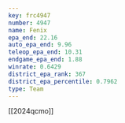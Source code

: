 ```yaml
---
key: frc4947
number: 4947
name: Fenix
epa_end: 22.16
auto_epa_end: 9.96
teleop_epa_end: 10.31
endgame_epa_end: 1.88
winrate: 0.6429
district_epa_rank: 367
district_epa_percentile: 0.7962
type: Team
---
```

[[2024qcmo]]
